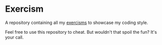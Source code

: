 # Exercism
A repository containing all my [exercisms](http://exercism.io/voppe) to showcase my coding style.

Feel free to use this repository to cheat. 
But wouldn't that spoil the fun? 
It's your call.